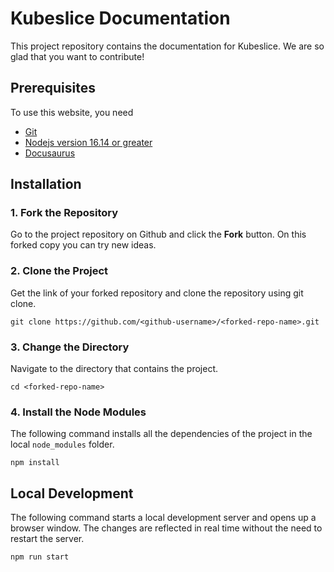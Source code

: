 # Kubeslice Documentation
This project repository contains the documentation for Kubeslice. We are so glad that you want to contribute!

## Prerequisites

To use this website, you need
- [Git](https://git-scm.com/downloads)
- [Nodejs version 16.14 or greater](https://nodejs.org/en/download/)
- [Docusaurus](https://docusaurus.io/docs/installation)

## Installation

### 1. Fork the Repository

Go to the project repository on Github and click the **Fork** button. On this forked copy you can try new ideas.

### 2. Clone the Project

Get the link of your forked repository and clone the repository using git clone.

```
git clone https://github.com/<github-username>/<forked-repo-name>.git
```

### 3. Change the Directory

Navigate to the directory that contains the project.

```
cd <forked-repo-name>
```

### 4. Install the Node Modules

The following command installs all the dependencies of the project in the local `node_modules` folder.

```
npm install
```


## Local Development

The following command starts a local development server and opens up a browser window. The changes are reflected in real time 
without the need to restart the server.

```
npm run start
```

